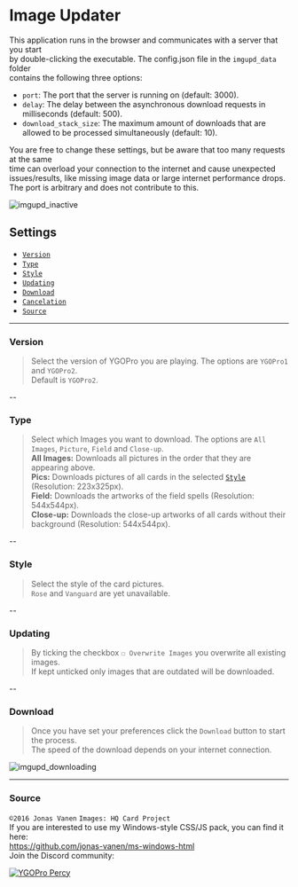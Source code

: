 # Image Updater

This application runs in the browser and communicates with a server that you start  
by double-clicking the executable. The config.json file in the `imgupd_data` folder  
contains the following three options:  
* `port`: The port that the server is running on (default: 3000).  
* `delay`: The delay between the asynchronous download requests in milliseconds (default: 500).  
* `download_stack_size`: The maximum amount of downloads that are allowed to be processed simultaneously (default: 10).  

You are free to change these settings, but be aware that too many requests at the same  
time can overload your connection to the internet and cause unexpected issues/results,
like missing image data or large internet performance drops.  
The port is arbitrary and does not contribute to this.  

![imgupd_inactive](http://i.imgur.com/HZaEXQY.png)  

## Settings
* [`Version`](#version)
* [`Type`](#type)
* [`Style`](#style)
* [`Updating`](#updating)
* [`Download`](#download)
* [`Cancelation`](#cancelation)
* [`Source`](#source)

---

### Version
>Select the version of YGOPro you are playing. The options are `YGOPro1` and `YGOPro2`.  
Default is `YGOPro2`.  

--

### Type
>Select which Images you want to download. The options are `All Images`, `Picture`, `Field` and `Close-up`.  
**All Images:** Downloads all pictures in the order that they are appearing above.  
**Pics:** Downloads pictures of all cards in the selected [`Style`](#style) (Resolution: 223x325px).  
**Field:** Downloads the artworks of the field spells (Resolution: 544x544px).  
**Close-up:** Downloads the close-up artworks of all cards without their background (Resolution: 544x544px).  

--

### Style
>Select the style of the card pictures.  
`Rose` and `Vanguard` are yet unavailable.  

--

### Updating
>By ticking the checkbox `☐ Overwrite Images` you overwrite all existing images.  
If kept unticked only images that are outdated will be downloaded.  

--

### Download
>Once you have set your preferences click the `Download` button to start the process.  
The speed of the download depends on your internet connection. 

![imgupd_downloading](http://i.imgur.com/7GwEDoI.png)

---

### Source

`©2016 Jonas Vanen` `Images: HQ Card Project`  
If you are interested to use my Windows-style CSS/JS pack, you can find it here:  
https://github.com/jonas-vanen/ms-windows-html  
Join the Discord community:  

[![YGOPro Percy](http://i.imgur.com/v732Scx.png)](https://discord.gg/Rae2vZV)
